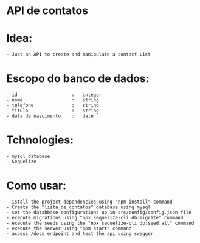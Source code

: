 #   API de contatos

#   Idea:
    - Just an API to create and manipulate a contact List
  
#   Escopo do banco de dados:
    - id                    :   integer
    - nome                  :   string
    - telefone              :   string
    - titulo                :   string
    - data de nascimento    :   date
  
#   Tchnologies:
    - mysql database
    - Sequelize

#   Como usar:
    - istall the project dependencies using "npm install" command
    - Create the "lista_de_contatos" database using mysql
    - set the databbase configurations up in src/config/config.json file
    - execute migrations using "npx sequelize-cli db:migrate" command
    - execute the seeds using the "npx sequelize-cli db:seed:all" command
    - execute the server using "npm start" command
    - access /docs endpoint and test the api using swagger
